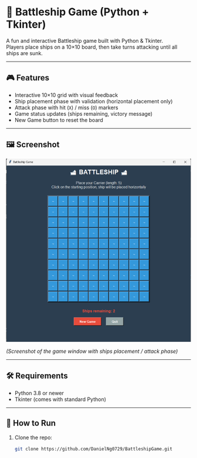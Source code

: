 # 🚢 Battleship Game (Python + Tkinter)

A fun and interactive Battleship game built with Python & Tkinter.  
Players place ships on a 10×10 board, then take turns attacking until all ships are sunk.

---

## 🎮 Features

- Interactive 10×10 grid with visual feedback  
- Ship placement phase with validation (horizontal placement only)  
- Attack phase with hit (`X`) / miss (`O`) markers  
- Game status updates (ships remaining, victory message)  
- New Game button to reset the board  

---

## 🖼 Screenshot

![Game Screenshot](InitialBattleShipGame.png)  

*(Screenshot of the game window with ships placement / attack phase)*

---

## 🛠 Requirements

- Python 3.8 or newer  
- Tkinter (comes with standard Python)  

---

## 🚀 How to Run

1. Clone the repo:  
   ```bash
   git clone https://github.com/DanielNg0729/BattleshipGame.git

